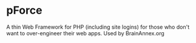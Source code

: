 # pForce
A thin Web Framework for PHP (including site logins) for those who don't want to over-engineer their web apps.  Used by BrainAnnex.org
